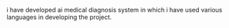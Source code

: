 i have developed ai medical diagnosis system in which i have used various languages in developing the project.

